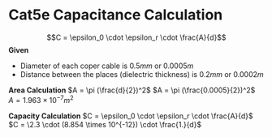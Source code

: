 # Cat5e Capacitance Calculation

$$C = \epsilon_0 \cdot \epsilon_r \cdot \frac{A}{d}$$
**Given**
 - Diameter of each coper cable is $0.5 mm$ or $0.0005 m$
 - Distance between the places (dielectric thickness) is $0.2 mm$ or $0.0002m$

**Area Calculation**
$A = \pi (\frac{d}{2})^2$
$A = \pi (\frac{0.0005}{2})^2$
$A = 1.963 \times 10^{-7}m^2$

**Capacity Calculation**
$C = \epsilon_0 \cdot \epsilon_r \cdot \frac{A}{d}$
$C = \2.3 \cdot (8.854 \times 10^{-12}) \cdot \frac{1.}{d}$